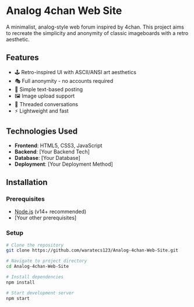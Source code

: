 # Analog 4chan Web Site

A minimalist, analog-style web forum inspired by 4chan. This project aims to recreate the simplicity and anonymity of classic imageboards with a retro aesthetic.


## Features

- 🕹️ Retro-inspired UI with ASCII/ANSI art aesthetics
- 🎭 Full anonymity - no accounts required
- 📝 Simple text-based posting
- 🖼️ Image upload support
- 🧵 Threaded conversations
- ⚡ Lightweight and fast

## Technologies Used

- **Frontend**: HTML5, CSS3, JavaScript
- **Backend**: [Your Backend Tech]
- **Database**: [Your Database]
- **Deployment**: [Your Deployment Method]

## Installation

### Prerequisites
- [Node.js](https://nodejs.org/) (v14+ recommended)
- [Your other prerequisites]

### Setup
```bash
# Clone the repository
git clone https://github.com/waratecs123/Analog-4chan-Web-Site.git

# Navigate to project directory
cd Analog-4chan-Web-Site

# Install dependencies
npm install

# Start development server
npm start

